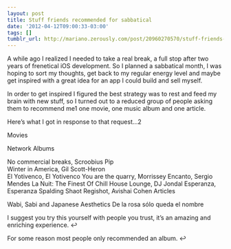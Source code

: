 ```yaml
---
layout: post
title: Stuff friends recommended for sabbatical
date: '2012-04-12T09:00:33-03:00'
tags: []
tumblr_url: http://mariano.zerously.com/post/20960270570/stuff-friends-recommended-for-sabbatical
---
```

A while ago I realized I needed to take a real break, a full stop after two years of frenetical iOS development. So I planned a sabbatical month, I was hoping to sort my thoughts, get back to my regular energy level and maybe get inspired with a great idea for an app I could build and sell myself.

In order to get inspired I figured the best strategy was to rest and feed my brain with new stuff, so I turned out to a reduced group of people asking them to recommend me1 one movie, one music album and one article.

Here’s what I got in response to that request…2

Movies

Network
Albums

No commercial breaks, Scroobius Pip  
Winter in America, Gil Scott-Heron  
El Yotivenco, El Yotivenco
You are the quarry, Morrissey
Encanto, Sergio Mendes
La Nuit: The Finest Of Chill House Lounge, DJ Jondal
Esperanza, Esperanza Spalding
Shaot Regishot, Avishai Cohen
Articles

Wabi, Sabi and Japanese Aesthetics
De la rosa sólo queda el nombre


I suggest you try this yourself with people you trust, it’s an amazing and enriching experience. ↩



For some reason most people only recommended an album. ↩


